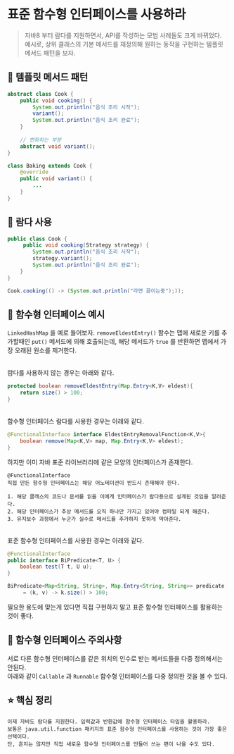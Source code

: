 # 표준 함수형 인터페이스를 사용하라
> 자바8 부터 람다를 지원하면서, API를 작성하는 모범 사례들도 크게 바뀌었다. 예시로, 상위 클래스의 기본 메서드를 재정의해 원하는 동작을 구현하는 템플릿 메서드 패턴을 보자.

## 📌 템플릿 메서드 패턴
```java
abstract class Cook {
    public void cooking() {
        System.out.println("음식 조리 시작");
        variant();
        System.out.println("음식 조리 완료");
    }
    
    // 변화하는 부분
    abstract void variant();
}

class Baking extends Cook {
	@override
    public void variant() {
     	...
    }
}
```

## 📌 람다 사용
```java
public class Cook {
     public void cooking(Strategy strategy) {
        System.out.println("음식 조리 시작");
        strategy.variant();
        System.out.println("음식 조리 완료");
    }
}
```
```java
Cook.cooking(() -> (System.out.println("라면 끓이는중");));
```

## 📌 함수형 인터페이스 예시
`LinkedHashMap` 을 예로 들어보자.
`removeEldestEntry()` 함수는 맵에 새로운 키를 추가할때인 `put()` 메서드에 의해 호출되는데, 해당 메서드가 `true` 를 반환하면 맵에서 가장 오래된 원소를 제거한다.

<br>
람다를 사용하지 않는 경우는 아래와 같다. <br>

```java
protected boolean removeEldestEntry(Map.Entry<K,V> eldest){
	return size() > 100;  
}
```

<br>
함수형 인터페이스 람다를 사용한 경우는 아래와 같다. <br>

```java
@FunctionalInterface interface EldestEntryRemovalFunction<K,V>{
	boolean remove(Map<K,V> map, Map.Entry<K,V> eldest); 
}
```
하지만 이미 자바 표준 라이브러리에 같은 모양의 인터페이스가 존재한다. <br>

```
@FunctionalInterface
직접 만든 함수형 인터페이스는 해당 어노테이션이 반드시 존재해야 한다.

1. 해당 클래스의 코드나 문서를 읽을 이에게 인터페이스가 람다용으로 설계된 것임을 알려준다.
2. 해당 인터페이스가 추상 메서드를 오직 하나만 가지고 있어야 컴파일 되게 해준다.
3. 유지보수 과정에서 누군가 실수로 메서드를 추가하지 못하게 막아준다.
```

<br>
표준 함수형 인터페이스를 사용한 경우는 아래와 같다. <br>

```java
@FunctionalInterface
public interface BiPredicate<T, U> {
    boolean test(T t, U u);
}
```
```java
BiPredicate<Map<String, String>, Map.Entry<String, String>> predicate
     = (k, v) -> k.size() > 100;
```

필요한 용도에 맞는게 있다면 직접 구현하지 말고 표준 함수형 인터페이스를 활용하는 것이 좋다.

## 📌 함수형 인터페이스 주의사항
서로 다른 함수형 인터페이스를 같은 위치의 인수로 받는 메서드들을 다중 정의해서는 안된다. <br>
아래와 같이 `Callable` 과 `Runnable` 함수형 인터페이스를 다중 정의한 것을 볼 수 있다.

## ⭐️ 핵심 정리

```
이제 자바도 람다를 지원한다. 입력값과 반환값에 함수형 인터페이스 타입을 활용하라.
보통은 java.util.function 패키지의 표준 함수형 인터페이스를 사용하는 것이 가장 좋은 선택이다.
단, 흔치는 않지만 직접 새로운 함수형 인터페이스를 만들어 쓰는 편이 나을 수도 있다.
```
